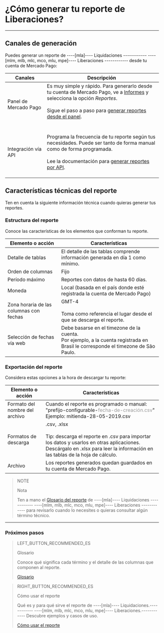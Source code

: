 
# ¿Cómo generar tu reporte de Liberaciones?
------------

## Canales de generación

Puedes generar un reporte de ----[mla]---- Liquidaciones ------------ ----[mlm, mlb, mlc, mco, mlu, mpe]---- Liberaciones ------------ desde tu cuenta de Mercado Pago:

| Canales | Descripción |
| --- | --- |
| Panel de Mercado Pago | Es muy simple y rápido. Para generarlo desde tu cuenta de Mercado Pago, ve a [Informes](https://www.mercadopago.com.ar/balance/reports) y selecciona la opción *Reportes*.<br/><br/>Sigue el paso a paso para [generar reportes desde el panel](https://www.mercadopago[FAKER][URL][DOMAIN]/developers/es/guides/manage-account/reports/available-money/panel).<br/><br/> |
| Integración vía API | <br/>Programa la frecuencia de tu reporte según tus necesidades. Puede ser tanto de forma manual como de forma programada.<br/><br/>Lee la documentación para [generar reportes por API](https://www.mercadopago[FAKER][URL][DOMAIN]/developers/es/guides/manage-account/reports/released-money/api). <br/><br/> |


## Características técnicas del reporte

Ten en cuenta la siguiente información técnica cuando quieras generar tus reportes.


### Estructura del reporte

Conoce las características de los elementos que conforman tu reporte.


| Elemento o acción | Características |
| --- | --- |
| Detalle de tablas | El detalle de las tablas comprende información generada en día 1 como mínimo. |
| Orden de columnas | Fijo |
| Período máximo | Reportes con datos de hasta 60 días. |
| Moneda | Local (basada en el país donde esté registrada la cuenta de Mercado Pago) |
| Zona horaria de las columnas con fechas | GMT-4 <br/> <br/> Toma como referencia el lugar desde el que se descarga el reporte. |
| Selección de fechas vía web | Debe basarse en el timezone de la cuenta. <br/> Por ejemplo, a la cuenta registrada en Brasil le corresponde el timezone de São Paulo. |


### Exportación del reporte

Considera estas opciones a la hora de descargar tu reporte:

| Elemento o acción | Características |
| --- | --- |
| Formato del nombre del archivo | Cuando el reporte es programado o manual:<br/> "prefijo-configurable-<span style='color:#999999;'>fecha-de-creación.csv</span>" <br/> Ejemplo: mitienda-28-05-2019.csv |
| Formatos de descarga | .csv, .xlsx <br/><br/>Tip: descarga el reporte en .csv para importar los datos y usarlos en otras aplicaciones. Descárgalo en .xlsx para leer la información en las tablas de la hoja de cálculo. |
| Archivo | Los reportes generados quedan guardados en tu cuenta de Mercado Pago. |


> NOTE
>
> Nota
>
> Ten a mano el [Glosario del reporte](https://www.mercadopago[FAKER][URL][DOMAIN]/developers/es/guides/manage-account/reports/released-money/glossary) de ----[mla]---- Liquidaciones ------------ ----[mlm, mlb, mlc, mco, mlu, mpe]---- Liberaciones ------------ para revisarlo cuando lo necesites o quieras consultar algún término técnico.

<hr/>

### Próximos pasos

> LEFT_BUTTON_RECOMMENDED_ES
>
> Glosario
>
> Conoce qué significa cada término y el detalle de las columnas que componen al reporte.
>
> [Glosario](https://www.mercadopago[FAKER][URL][DOMAIN]/developers/es/guides/manage-account/reports/released-money/glossary)

> RIGHT_BUTTON_RECOMMENDED_ES
>
> Cómo usar el reporte
>
> Qué es y para qué sirve el reporte de ----[mla]---- Liquidaciones.------------ ----[mlm, mlb, mlc, mco, mlu, mpe]---- Liberaciones.------------ Descubre ejemplos y casos de uso.
>
> [Cómo usar el reporte](https://www.mercadopago[FAKER][URL][DOMAIN]/developers/es/guides/manage-account/reports/released-money/how-to-use)
